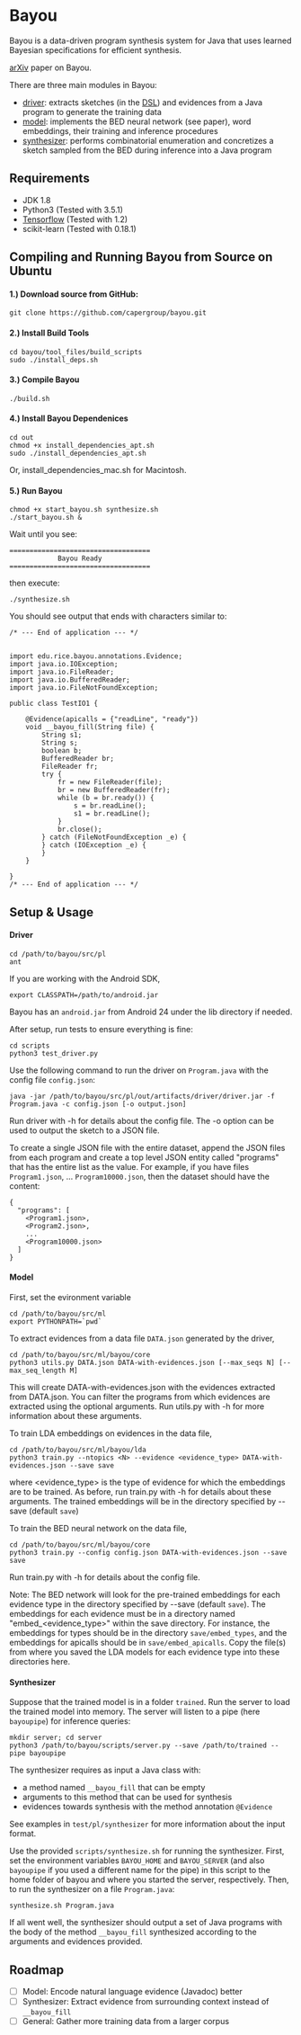 # Bayou
Bayou is a data-driven program synthesis system for Java that uses learned Bayesian specifications for efficient synthesis.

[arXiv](https://arxiv.org/abs/1703.05698) paper on Bayou.

There are three main modules in Bayou:
- [driver](https://github.com/capergroup/bayou/tree/master/src/pl/src/edu/rice/bayou/dom_driver): extracts sketches (in the [DSL](https://github.com/capergroup/bayou/tree/master/src/pl/src/edu/rice/bayou/dsl)) and evidences from a Java program to generate the training data
- [model](https://github.com/capergroup/bayou/tree/master/src/ml/bayou): implements the BED neural network (see paper), word embeddings, their training and inference procedures
- [synthesizer](https://github.com/capergroup/bayou/tree/master/src/pl/src/edu/rice/bayou/synthesizer): performs combinatorial enumeration and concretizes a sketch sampled from the BED during inference into a Java program

## Requirements
- JDK 1.8
- Python3 (Tested with 3.5.1)
- [Tensorflow](https://www.tensorflow.org) (Tested with 1.2)
- scikit-learn (Tested with 0.18.1)

## Compiling and Running Bayou from Source on Ubuntu

#### 1.) Download source from GitHub:

```
git clone https://github.com/capergroup/bayou.git
```

#### 2.) Install Build Tools

```
cd bayou/tool_files/build_scripts
sudo ./install_deps.sh
```

#### 3.) Compile Bayou

```
./build.sh
```

#### 4.) Install Bayou Dependenices

```
cd out
chmod +x install_dependencies_apt.sh
sudo ./install_dependencies_apt.sh
```

Or, install_dependencies_mac.sh for Macintosh.

#### 5.) Run Bayou

```
chmod +x start_bayou.sh synthesize.sh
./start_bayou.sh &
```

Wait until you see:

```
===================================
            Bayou Ready            
===================================
```

then execute:

```
./synthesize.sh
```

You should see output that ends with characters similar to:

```
/* --- End of application --- */


import edu.rice.bayou.annotations.Evidence;
import java.io.IOException;
import java.io.FileReader;
import java.io.BufferedReader;
import java.io.FileNotFoundException;

public class TestIO1 {

    @Evidence(apicalls = {"readLine", "ready"})
    void __bayou_fill(String file) {
		String s1;
		String s;
		boolean b;
		BufferedReader br;
		FileReader fr;
		try {
			fr = new FileReader(file);
			br = new BufferedReader(fr);
			while (b = br.ready()) {
				s = br.readLine();
				s1 = br.readLine();
			}
			br.close();
		} catch (FileNotFoundException _e) {
		} catch (IOException _e) {
		}
	}

}
/* --- End of application --- */
```

## Setup & Usage
#### Driver
```
cd /path/to/bayou/src/pl
ant
```

If you are working with the Android SDK,
```
export CLASSPATH=/path/to/android.jar
```
Bayou has an `android.jar` from Android 24 under the lib directory if needed.

After setup, run tests to ensure everything is fine:
```
cd scripts
python3 test_driver.py
```

Use the following command to run the driver on `Program.java` with the config file `config.json`:
```
java -jar /path/to/bayou/src/pl/out/artifacts/driver/driver.jar -f Program.java -c config.json [-o output.json]
```
Run driver with -h for details about the config file. The -o option can be used to output the sketch to a JSON file.

To create a single JSON file with the entire dataset, append the JSON files from each program and create a top level JSON entity called "programs" that has the entire list as the value. For example, if you have files `Program1.json`, ... `Program10000.json`, then the dataset should have the content:
```
{
  "programs": [
    <Program1.json>,
    <Program2.json>,
    ...
    <Program10000.json>
  ]
}
```

#### Model
First, set the evironment variable
```
cd /path/to/bayou/src/ml
export PYTHONPATH=`pwd`
```

To extract evidences from a data file `DATA.json` generated by the driver,
```
cd /path/to/bayou/src/ml/bayou/core
python3 utils.py DATA.json DATA-with-evidences.json [--max_seqs N] [--max_seq_length M]
```
This will create DATA-with-evidences.json with the evidences extracted from DATA.json. You can filter the programs from which evidences are extracted using the optional arguments. Run utils.py with -h for more information about these arguments.

To train LDA embeddings on evidences in the data file,
```
cd /path/to/bayou/src/ml/bayou/lda
python3 train.py --ntopics <N> --evidence <evidence_type> DATA-with-evidences.json --save save
```
where <evidence_type> is the type of evidence for which the embeddings are to be trained. As before, run train.py with -h for details about these arguments. The trained embeddings will be in the directory specified by --save (default `save`)

To train the BED neural network on the data file,
```
cd /path/to/bayou/src/ml/bayou/core
python3 train.py --config config.json DATA-with-evidences.json --save save
```
Run train.py with -h for details about the config file.

Note: The BED network will look for the pre-trained embeddings for each evidence type in the directory specified by --save (default `save`). The embeddings for each evidence must be in a directory named "embed_<evidence_type>" within the save directory. For instance, the embeddings for types should be in the directory `save/embed_types`, and the embeddings for apicalls should be in `save/embed_apicalls`. Copy the file(s) from where you saved the LDA models for each evidence type into these directories here.

#### Synthesizer
Suppose that the trained model is in a folder `trained`. Run the server to load the trained model into memory. The server will listen to a pipe (here `bayoupipe`) for inference queries:
```
mkdir server; cd server
python3 /path/to/bayou/scripts/server.py --save /path/to/trained --pipe bayoupipe
```

The synthesizer requires as input a Java class with:
- a method named `__bayou_fill` that can be empty
- arguments to this method that can be used for synthesis
- evidences towards synthesis with the method annotation `@Evidence`

See examples in `test/pl/synthesizer` for more information about the input format.

Use the provided `scripts/synthesize.sh` for running the synthesizer. First, set the environment variables `BAYOU_HOME` and `BAYOU_SERVER` (and also `bayoupipe` if you used a different name for the pipe) in this script to the home folder of bayou and where you started the server, respectively. Then, to run the synthesizer on a file `Program.java`:

```
synthesize.sh Program.java
```
If all went well, the synthesizer should output a set of Java programs with the body of the method `__bayou_fill` synthesized according to the arguments and evidences provided.

## Roadmap
- [ ] Model: Encode natural language evidence (Javadoc) better
- [ ] Synthesizer: Extract evidence from surrounding context instead of `__bayou_fill`
- [ ] General: Gather more training data from a larger corpus 
